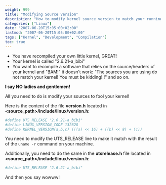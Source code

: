```yaml
---
weight: 999
title: "Modifying Source Version"
description: "How to modify kernel source version to match your running kernel for compiling software"
categories: ["Linux"]
date: "2007-06-20T15:05:00+02:00"
lastmod: "2007-06-20T15:05:00+02:00"
tags: ["Kernel", "Development", "Compilation"]
toc: true
---
```


- You have recompiled your own little kernel, GREAT!
- Your kernel is called "2.6.21-a_bibi"
- You want to recompile a software that relies on the source/headers of your kernel and "BAM!" it doesn't work: "The sources you are using do not match your kernel! You must be kidding!!!" and so on.

**I say NO ladies and gentlemen!**

All you need to do is modify your sources to fool your kernel!

Here is the content of the file **version.h** located in **\<source_path\>/include/linux/version.h**:

```bash
#define UTS_RELEASE "2.6.21-a_bibi"
#define LINUX_VERSION_CODE 132628
#define KERNEL_VERSION(a,b,c) (((a) << 16) + ((b) << 8) + (c))
```

You need to modify the UTS_RELEASE line to make it match with the result of the `uname -r` command on your machine.

Additionally, you need to do the same in the **utsrelease.h** file located in **\<source_path\>/include/linux/version.h**:

```bash
#define UTS_RELEASE "2.6.21-a_bibi"
```

And then you say wowww!
